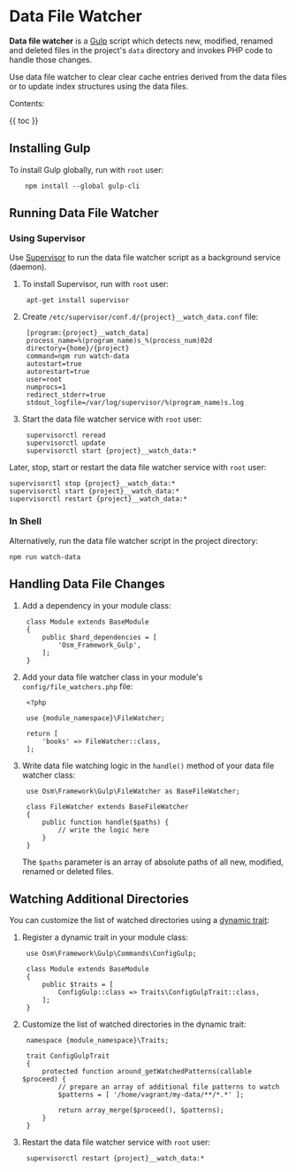 # Data File Watcher

**Data file watcher** is a [Gulp](https://gulpjs.com/) script which detects new, modified, renamed and deleted files in the project's `data` directory and invokes PHP code to handle those changes.

Use data file watcher to clear clear cache entries derived from the data files or to update index structures using the data files.

Contents:

{{ toc }}

## Installing Gulp

To install Gulp globally, run with `root` user:

        npm install --global gulp-cli

## Running Data File Watcher

### Using Supervisor

Use [Supervisor](http://supervisord.org/) to run the data file watcher script as a background service (daemon).

1. To install Supervisor, run with `root` user:

        apt-get install supervisor
        
2. Create `/etc/supervisor/conf.d/{project}__watch_data.conf` file:

        [program:{project}__watch_data]
        process_name=%(program_name)s_%(process_num)02d
        directory={home}/{project}
        command=npm run watch-data
        autostart=true
        autorestart=true
        user=root
        numprocs=1
        redirect_stderr=true
        stdout_logfile=/var/log/supervisor/%(program_name)s.log        

3. Start the data file watcher service with `root` user:

        supervisorctl reread
        supervisorctl update
        supervisorctl start {project}__watch_data:*

Later, stop, start or restart the data file watcher service with `root` user:

    supervisorctl stop {project}__watch_data:*
    supervisorctl start {project}__watch_data:*
    supervisorctl restart {project}__watch_data:*

### In Shell

Alternatively, run the data file watcher script in the project directory:

    npm run watch-data
    
## Handling Data File Changes

1. Add a dependency in your module class:

        class Module extends BaseModule
        {
            public $hard_dependencies = [
                'Osm_Framework_Gulp',
            ];
        }

2. Add your data file watcher class in your module's `config/file_watchers.php` file:

        <?php
        
        use {module_namespace}\FileWatcher;
        
        return [
            'books' => FileWatcher::class,
        ]; 
        
3. Write data file watching logic in the `handle()` method of your data file watcher class:

        use Osm\Framework\Gulp\FileWatcher as BaseFileWatcher;

        class FileWatcher extends BaseFileWatcher
        {
            public function handle($paths) {
                // write the logic here
            }
        }
        
    The `$paths` parameter is an array of absolute paths of all new, modified, renamed or deleted files.
    
## Watching Additional Directories

You can customize the list of watched directories using a [dynamic trait](../core/dynamic-traits.html):

1. Register a dynamic trait in your module class:    

        use Osm\Framework\Gulp\Commands\ConfigGulp;

        class Module extends BaseModule
        {
            public $traits = [
                ConfigGulp::class => Traits\ConfigGulpTrait::class,
            ];
        }

2. Customize the list of watched directories in the dynamic trait:

        namespace {module_namespace}\Traits;
        
        trait ConfigGulpTrait
        {
            protected function around_getWatchedPatterns(callable $proceed) {
                // prepare an array of additional file patterns to watch
                $patterns = [ '/home/vagrant/my-data/**/*.*' ];
        
                return array_merge($proceed(), $patterns);
            }
        }

3. Restart the data file watcher service with `root` user:

        supervisorctl restart {project}__watch_data:*
